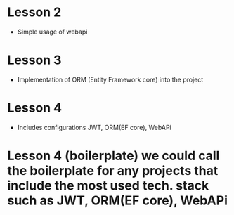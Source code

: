 # Lesson 2 

- Simple usage of webapi

# Lesson 3

- Implementation of ORM (Entity Framework core) into the project

# Lesson 4

- Includes configurations JWT, ORM(EF core), WebAPi

# Lesson 4 (boilerplate) we could call the boilerplate for any projects that include the most used tech. stack such as JWT, ORM(EF core), WebAPi
